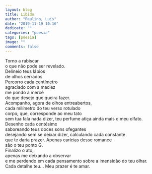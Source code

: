```yaml
---
layout: blog
title: Libido
author: "Paulino, Luís"
date: "2019-11-19 10:16"
dedicate: ""
categories: "poesia"
tags: [poesia]
image: ""
comments: false
---
```

Torno a rabiscar\
o que não pode ser revelado.\
Delineio teus lábios\
de olhos cerrados.\
Percorro cada centímetro\
agraciado com a maciez\
me pondo a mercê\
do que desejo que queira fazer.\
Acompanho, agora de olhos entreabertos,\
cada milímetro do teu verso rotulado\
corpo, que, corresponde ao meu tato\
sem tua fala nada dizer, teu perfume atiça ainda mais o meu olfato.\
Desenho cada centésimo\
saboreando teus doces sons ofegantes\
desejando sem se deixar dizer, calculando cada constante\
que te daria prazer. Apenas carícias desse romance\
são o teu ponto G.\
Finalizo o ato,\
apenas me deixando a observar\
e me perdendo em cada pensamento sobre a imensidão do teu olhar.\
Cada detalhe teu... Meu prazer é te amar.
